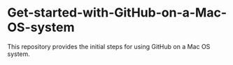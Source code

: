 # Get-started-with-GitHub-on-a-Mac-OS-system
This repository provides the initial steps for using GitHub on a Mac OS system.
